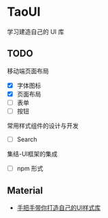 # TaoUI

学习建造自己的 UI 库

## TODO

移动端页面布局

- [x] 字体图标
- [x] 页面布局
- [ ] 表单
- [ ] 按钮

常用样式组件的设计与开发

- [ ] Search


集结-UI框架的集成

- [ ] npm 形式

## Material

* [手把手带你打造自己的UI样式库](https://www.imooc.com/read/36)
